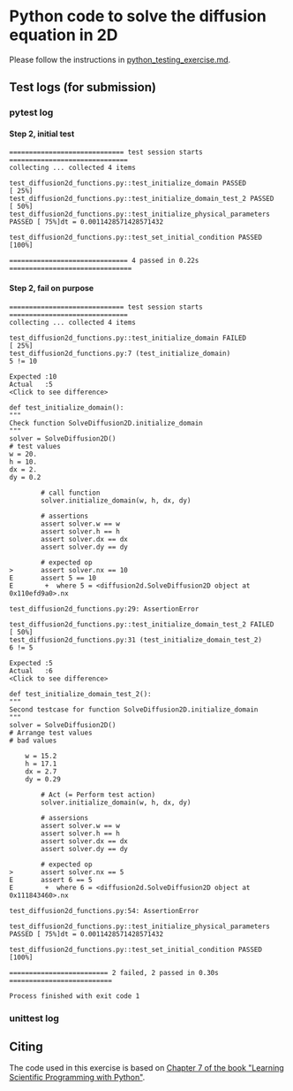 # Python code to solve the diffusion equation in 2D

Please follow the instructions in [python_testing_exercise.md](https://github.com/Simulation-Software-Engineering/Lecture-Material/blob/main/05_testing_and_ci/python_testing_exercise.md).

## Test logs (for submission)

### pytest log

#### Step 2, initial test
```
============================= test session starts ==============================
collecting ... collected 4 items

test_diffusion2d_functions.py::test_initialize_domain PASSED             [ 25%]
test_diffusion2d_functions.py::test_initialize_domain_test_2 PASSED      [ 50%]
test_diffusion2d_functions.py::test_initialize_physical_parameters PASSED [ 75%]dt = 0.0011428571428571432

test_diffusion2d_functions.py::test_set_initial_condition PASSED         [100%]

============================== 4 passed in 0.22s ===============================
```
#### Step 2, fail on purpose
```
============================= test session starts ==============================
collecting ... collected 4 items

test_diffusion2d_functions.py::test_initialize_domain FAILED             [ 25%]
test_diffusion2d_functions.py:7 (test_initialize_domain)
5 != 10

Expected :10
Actual   :5
<Click to see difference>

def test_initialize_domain():
"""
Check function SolveDiffusion2D.initialize_domain
"""
solver = SolveDiffusion2D()
# test values
w = 20.
h = 10.
dx = 2.
dy = 0.2

        # call function
        solver.initialize_domain(w, h, dx, dy)
    
        # assertions
        assert solver.w == w
        assert solver.h == h
        assert solver.dx == dx
        assert solver.dy == dy
    
        # expected op
>       assert solver.nx == 10
E       assert 5 == 10
E        +  where 5 = <diffusion2d.SolveDiffusion2D object at 0x110efd9a0>.nx

test_diffusion2d_functions.py:29: AssertionError

test_diffusion2d_functions.py::test_initialize_domain_test_2 FAILED      [ 50%]
test_diffusion2d_functions.py:31 (test_initialize_domain_test_2)
6 != 5

Expected :5
Actual   :6
<Click to see difference>

def test_initialize_domain_test_2():
"""
Second testcase for function SolveDiffusion2D.initialize_domain
"""
solver = SolveDiffusion2D()
# Arrange test values
# bad values
    
    w = 15.2
    h = 17.1
    dx = 2.7
    dy = 0.29

        # Act (= Perform test action)
        solver.initialize_domain(w, h, dx, dy)
    
        # assersions
        assert solver.w == w
        assert solver.h == h
        assert solver.dx == dx
        assert solver.dy == dy
    
        # expected op
>       assert solver.nx == 5
E       assert 6 == 5
E        +  where 6 = <diffusion2d.SolveDiffusion2D object at 0x111843460>.nx

test_diffusion2d_functions.py:54: AssertionError

test_diffusion2d_functions.py::test_initialize_physical_parameters PASSED [ 75%]dt = 0.0011428571428571432

test_diffusion2d_functions.py::test_set_initial_condition PASSED         [100%]

========================= 2 failed, 2 passed in 0.30s ==========================

Process finished with exit code 1
```

### unittest log

## Citing

The code used in this exercise is based on [Chapter 7 of the book "Learning Scientific Programming with Python"](https://scipython.com/book/chapter-7-matplotlib/examples/the-two-dimensional-diffusion-equation/).

